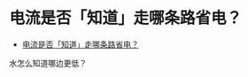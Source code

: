 # 电流是否「知道」走哪条路省电？

- [电流是否「知道」走哪条路省电？](https://www.zhihu.com/question/337044458/answer/764879064)


水怎么知道哪边更低？